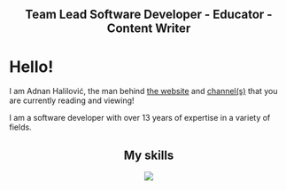 <h2 align="center"> Team Lead Software Developer - Educator - Content Writer </h2>

# Hello!

I am Adnan Halilović, the man behind [the website](https://blog.adnanhalilovic.com/) and [channel(s)](https://www.youtube.com/@adnanhalilovicdev) that you are currently reading and viewing!

I am a software developer with over 13 years of expertise in a variety of fields.


<h2 align="center"> My skills </h2>

<p align="center">
<img src=https://skillicons.dev/icons?i=html,css,sass,js,ts,angular,react,nodejs,prisma,mysql,bootstrap,redux,reactivex,wordpress,)](https://skillicons.dev)" />
</p>
